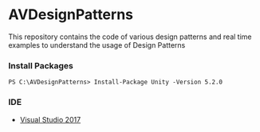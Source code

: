# AVDesignPatterns
This repository contains the code of various design patterns and real time examples to understand the usage of Design Patterns

### Install Packages

```
PS C:\AVDesignPatterns> Install-Package Unity -Version 5.2.0
```
### IDE

- [Visual Studio 2017](https://github.com/MicrosoftArchive/redis)
